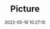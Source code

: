 ---
weight: 1
images:
- /images/edited/1.jpeg
title: Picture
date: 2022-05-16 10:27:10
tags: [luminarneo,work,ilce7m3,person]
---
